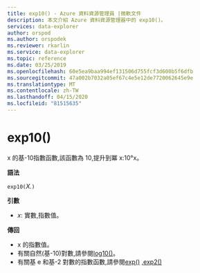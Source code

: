```yaml
---
title: exp10() - Azure 資料資源管理員 |微軟文件
description: 本文介紹 Azure 資料資源管理器中的 exp10()。
services: data-explorer
author: orspod
ms.author: orspodek
ms.reviewer: rkarlin
ms.service: data-explorer
ms.topic: reference
ms.date: 03/25/2019
ms.openlocfilehash: 60e5ea9baa994ef131506d755fcf3d600b5f6dfb
ms.sourcegitcommit: 47a002b7032a05ef67c4e5e12de7720062645e9e
ms.translationtype: MT
ms.contentlocale: zh-TW
ms.lasthandoff: 04/15/2020
ms.locfileid: "81515635"
---
```

# <a name="exp10"></a>exp10()

x 的基-10指數函數,該函數為 10,提升到冪 x:10°x。  

**語法**

`exp10(`*X.*`)`

**引數**

* *x*: 實數,指數值。

**傳回**

* x 的指數值。
* 有關自然(基-10)對數,請參閱[log10()](log10-function.md)。
* 有關基 e 和基-2 對數的指數函數,請參閱[exp()](exp-function.md) [,exp2()](exp2-function.md)